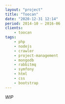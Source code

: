 ```yaml
---
layout: "project"
title: "Toocan"
date: "2020-12-31 12:14"
period: 2014-10 – 2016-06
clients:
    - toocan
tags:
    - php
    - nodejs
    - crawler
    - project-management
    - mongodb
    - rabbitmq
    - symfony
    - html
    - css
    - bootstrap
---
```

*WIP*

<!--
crawler
rabbitmq
distributedproject management

symfony
concept
-->
